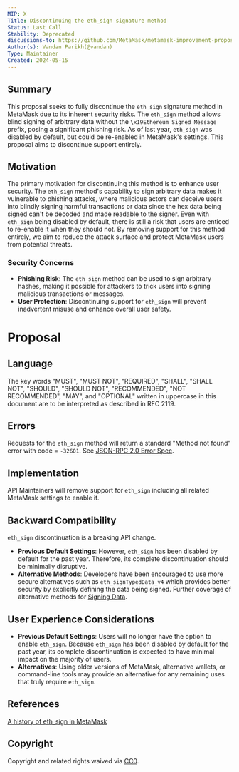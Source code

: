 ```yaml
---
MIP: X
Title: Discontinuing the eth_sign signature method
Status: Last Call
Stability: Deprecated
discussions-to: https://github.com/MetaMask/metamask-improvement-proposals/discussions/41
Author(s): Vandan Parikh(@vandan)
Type: Maintainer
Created: 2024-05-15
---
```


## Summary
This proposal seeks to fully discontinue the `eth_sign` signature method in MetaMask due to its inherent security risks. The `eth_sign` method allows blind signing of arbitrary data without the `\x19Ethereum Signed Message` prefix, posing a significant phishing risk. As of last year, `eth_sign` was disabled by default, but could be re-enabled in MetaMask's settings. This proposal aims to discontinue support entirely.

## Motivation
The primary motivation for discontinuing this method is to enhance user security. The `eth_sign` method's capability to sign arbitrary data makes it vulnerable to phishing attacks, where malicious actors can deceive users into blindly signing harmful transactions or data since the hex data being signed can't be decoded and made readable to the signer. Even with `eth_sign` being disabled by default, there is still a risk that users are enticed to re-enable it when they should not. By removing support for this method entirely, we aim to reduce the attack surface and protect MetaMask users from potential threats.

### Security Concerns
- **Phishing Risk**: The `eth_sign` method can be used to sign arbitrary hashes, making it possible for attackers to trick users into signing malicious transactions or messages.
- **User Protection**: Discontinuing support for `eth_sign` will prevent inadvertent misuse and enhance overall user safety.

# Proposal

## Language
The key words "MUST", "MUST NOT", "REQUIRED", "SHALL", "SHALL NOT", "SHOULD", "SHOULD NOT", "RECOMMENDED", "NOT RECOMMENDED", "MAY", and "OPTIONAL" written in uppercase in this document are to be interpreted as described in RFC 2119.

## Errors
Requests for the `eth_sign` method will return a standard "Method not found" error with code = `-32601`. See [JSON-RPC 2.0 Error Spec](https://www.jsonrpc.org/specification#error_object).

## Implementation
API Maintainers will remove support for `eth_sign` including all related MetaMask settings to enable it.

## Backward Compatibility
`eth_sign` discontinuation is a breaking API change.
- **Previous Default Settings**: However, `eth_sign` has been disabled by default for the past year. Therefore, its complete discontinuation should be minimally disruptive.
- **Alternative Methods**: Developers have been encouraged to use more secure alternatives such as `eth_signTypedData_v4` which provides better security by explicitly defining the data being signed. Further coverage of alternative methods for [Signing Data](https://docs.metamask.io/wallet/how-to/sign-data/).


## User Experience Considerations
- **Previous Default Settings**: Users will no longer have the option to enable `eth_sign`. Because `eth_sign` has been disabled by default for the past year, its complete discontinuation is expected to have minimal impact on the majority of users.
- **Alternatives**: Using older versions of MetaMask, alternative wallets, or command-line tools may provide an alternative for any remaining uses that truly require `eth_sign`.

## References
[A history of eth_sign in MetaMask](https://blog.danfinlay.com/a-history-of-eth_sign-in-metamask/)

## Copyright
Copyright and related rights waived via [CC0](../LICENSE).